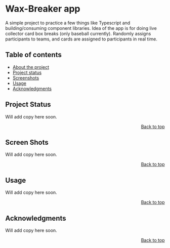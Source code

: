 <a name="top">

# Wax-Breaker app

A simple project to practice a few things like Typescript and building/consuming component libraries. Idea of the app is for doing live collector card box breaks (only baseball currently). Randomly assigns participants to teams, and cards are assigned to participants in real time.

## Table of contents

<ul>
  <li><a href="#wax-breaker-app">About the project</a></li>
  <li><a href="#project-status">Project status</a></li>
  <li><a href="#screen-shots">Screenshots</a></li>
  <li><a href="#usage">Usage</a></li>
  <li><a href="#acknowledgments">Acknowledgments</a></li>
</ul>

## Project Status

Will add copy here soon.

<p align="right"><a href="#top">Back to top</a></p>

## Screen Shots

Will add copy here soon.

<p align="right"><a href="#top">Back to top</a></p>

## Usage

Will add copy here soon.

<p align="right"><a href="#top">Back to top</a></p>

## Acknowledgments

Will add copy here soon.

<p align="right"><a href="#top">Back to top</a></p>
